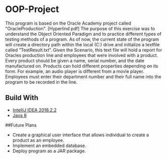 # OOP-Project

This program is based on the Oracle Academy project called "OracleProduction". [Hyperlind pdf]
The purpose of this exercise was to understand the Object Oriented Paradigm and to practice different types of testing methods of a program.
As of now, the current state of the program will create a directory path within the local (C:) drive and initialize a textfile called “TestResult.txt”.  Given the Scenario, this text file will hold a report for Oracles production line and employees that were involved with a product.
Every product should be given a name, serial number, and the date manufactured on.
Products can hold different properties depending on its form. For example, an audio player is different from a movie player.
Employees must enter their department number and their full name into the program to be recorded in the line. 

## Build With 
* [IntelliJ IDEA 2018.2.2](https://www.jetbrains.com/idea/)
* [Java 8](https://www.oracle.com/technetwork/java/javase/downloads/jdk8-downloads-2133151.html)

##Future Plans
* Create a graphical user interface that allows individual to create a product as an employee.
* Implement an embedded database.
* Deploy program as a JAR package.	
	
